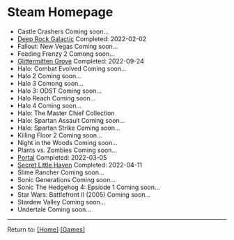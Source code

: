 # Steam Homepage

- Castle Crashers Coming soon...
- [Deep Rock Galactic](/Games/Steam/DeepRockGalactic) Completed: 2022-02-02
- Fallout: New Vegas Coming soon...
- Feeding Frenzy 2 Comong soon...
- [Glittermitten Grove](/Games/Steam/GlittermittenGrove) Completed: 2022-09-24
- Halo: Combat Evolved Coming soon...
- Halo 2 Coming soon...
- Halo 3 Comong soon...
- Halo 3: ODST Coming soon...
- Halo Reach Coming soon...
- Halo 4 Coming soon...
- Halo: The Master Chief Collection
- Halo: Spartan Assault Coming soon...
- Halo: Spartan Strike Coming soon...
- Killing Floor 2 Coming soon...
- Night in the Woods Coming soon...
- Plants vs. Zombies Coming soon...
- [Portal](/Games/Steam/Portal) Completed: 2022-03-05
- [Secret Little Haven](/Games/Steam/SecretLittleHaven) Completed: 2022-04-11
- Slime Rancher Coming soon...
- Sonic Generations Coming soon...
- Sonic The Hedgehog 4: Epsiode 1 Coming soon...
- Star Wars: Battlefront II (2005) Coming soon...
- Stardew Valley Coming soon...
- Undertale Coming soon...

***
Return to: [[Home]](/index) [[Games]](/Games/Home)